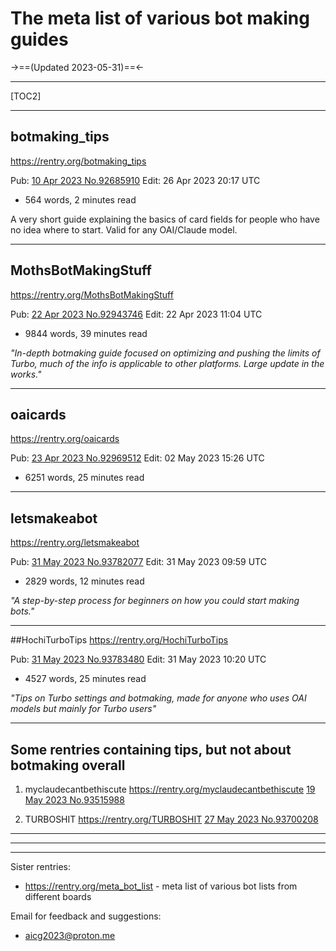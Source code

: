 # The meta list of various bot making guides
->==(Updated 2023-05-31)==<-
***
[TOC2]
***
## botmaking_tips
https://rentry.org/botmaking_tips

Pub: [10 Apr 2023 No.92685910](https://desuarchive.org/g/thread/92685495/#92685910)
Edit: 26 Apr 2023 20:17 UTC
- 564 words, 2 minutes read

A very short guide explaining the basics of card fields for people who have no idea where to start. Valid for any OAI/Claude model.

***
## MothsBotMakingStuff
https://rentry.org/MothsBotMakingStuff

Pub: [22 Apr 2023 No.92943746](https://desuarchive.org/g/thread/92943507/#92943746)
Edit: 22 Apr 2023 11:04 UTC
- 9844 words, 39 minutes read

*"In-depth botmaking guide focused on optimizing and pushing the limits of Turbo, much of the info is applicable to other platforms. Large update in the works."*

***
## oaicards
https://rentry.org/oaicards

Pub: [23 Apr 2023 No.92969512](https://desuarchive.org/g/thread/92968243/#92969512)
Edit: 02 May 2023 15:26 UTC
- 6251 words, 25 minutes read

***
## letsmakeabot
https://rentry.org/letsmakeabot

Pub: [31 May 2023 No.93782077](https://desuarchive.org/g/thread/93781919/#93782077)
Edit: 31 May 2023 09:59 UTC
- 2829 words, 12 minutes read

*"A step-by-step process for beginners on how you could start making bots."*

***
##HochiTurboTips
https://rentry.org/HochiTurboTips

Pub: [31 May 2023 No.93783480](https://desuarchive.org/g/thread/93781919/#93783480)
Edit: 31 May 2023 10:20 UTC
- 4527 words, 25 minutes read

*"Tips on Turbo settings and botmaking, made for anyone who uses OAI models but mainly for Turbo users"*

***
## Some rentries containing tips, but not about botmaking overall

1. myclaudecantbethiscute
https://rentry.org/myclaudecantbethiscute
[19 May 2023 No.93515988](https://desuarchive.org/g/thread/93515903/#93515988)

2. TURBOSHIT
https://rentry.org/TURBOSHIT
[27 May 2023 No.93700208](https://desuarchive.org/g/thread/93698139/#93700208)

***
***
***
Sister rentries:
- https://rentry.org/meta_bot_list - meta list of various bot lists from different boards

Email for feedback and suggestions:
- aicg2023@proton.me
